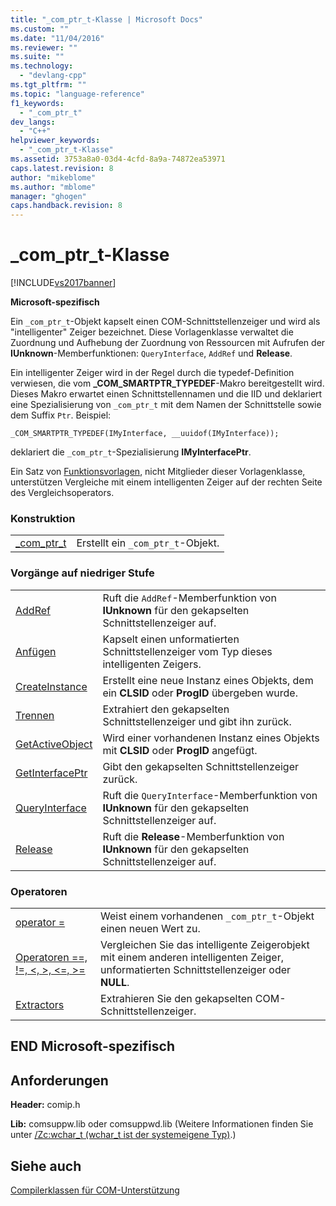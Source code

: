 ```yaml
---
title: "_com_ptr_t-Klasse | Microsoft Docs"
ms.custom: ""
ms.date: "11/04/2016"
ms.reviewer: ""
ms.suite: ""
ms.technology: 
  - "devlang-cpp"
ms.tgt_pltfrm: ""
ms.topic: "language-reference"
f1_keywords: 
  - "_com_ptr_t"
dev_langs: 
  - "C++"
helpviewer_keywords: 
  - "_com_ptr_t-Klasse"
ms.assetid: 3753a8a0-03d4-4cfd-8a9a-74872ea53971
caps.latest.revision: 8
author: "mikeblome"
ms.author: "mblome"
manager: "ghogen"
caps.handback.revision: 8
---
```

# _com_ptr_t-Klasse
[!INCLUDE[vs2017banner](../assembler/inline/includes/vs2017banner.md)]

**Microsoft\-spezifisch**  
  
 Ein `_com_ptr_t`\-Objekt kapselt einen COM\-Schnittstellenzeiger und wird als "intelligenter" Zeiger bezeichnet.  Diese Vorlagenklasse verwaltet die Zuordnung und Aufhebung der Zuordnung von Ressourcen mit Aufrufen der **IUnknown**\-Memberfunktionen: `QueryInterface`, `AddRef` und **Release**.  
  
 Ein intelligenter Zeiger wird in der Regel durch die typedef\-Definition verwiesen, die vom **\_COM\_SMARTPTR\_TYPEDEF**\-Makro bereitgestellt wird.  Dieses Makro erwartet einen Schnittstellennamen und die IID und deklariert eine Spezialisierung von `_com_ptr_t` mit dem Namen der Schnittstelle sowie dem Suffix `Ptr`.  Beispiel:  
  
```  
_COM_SMARTPTR_TYPEDEF(IMyInterface, __uuidof(IMyInterface));  
```  
  
 deklariert die `_com_ptr_t`\-Spezialisierung **IMyInterfacePtr**.  
  
 Ein Satz von [Funktionsvorlagen](../cpp/relational-function-templates.md), nicht Mitglieder dieser Vorlagenklasse, unterstützen Vergleiche mit einem intelligenten Zeiger auf der rechten Seite des Vergleichsoperators.  
  
### Konstruktion  
  
|||  
|-|-|  
|[\_com\_ptr\_t](../cpp/com-ptr-t-com-ptr-t.md)|Erstellt ein `_com_ptr_t`\-Objekt.|  
  
### Vorgänge auf niedriger Stufe  
  
|||  
|-|-|  
|[AddRef](../cpp/com-ptr-t-addref.md)|Ruft die `AddRef`\-Memberfunktion von **IUnknown** für den gekapselten Schnittstellenzeiger auf.|  
|[Anfügen](../cpp/com-ptr-t-attach.md)|Kapselt einen unformatierten Schnittstellenzeiger vom Typ dieses intelligenten Zeigers.|  
|[CreateInstance](../cpp/com-ptr-t-createinstance.md)|Erstellt eine neue Instanz eines Objekts, dem ein **CLSID** oder **ProgID** übergeben wurde.|  
|[Trennen](../cpp/com-ptr-t-detach.md)|Extrahiert den gekapselten Schnittstellenzeiger und gibt ihn zurück.|  
|[GetActiveObject](../cpp/com-ptr-t-getactiveobject.md)|Wird einer vorhandenen Instanz eines Objekts mit **CLSID** oder **ProgID** angefügt.|  
|[GetInterfacePtr](../cpp/com-ptr-t-getinterfaceptr.md)|Gibt den gekapselten Schnittstellenzeiger zurück.|  
|[QueryInterface](../cpp/com-ptr-t-queryinterface.md)|Ruft die `QueryInterface`\-Memberfunktion von **IUnknown** für den gekapselten Schnittstellenzeiger auf.|  
|[Release](../cpp/com-ptr-t-release.md)|Ruft die **Release**\-Memberfunktion von **IUnknown** für den gekapselten Schnittstellenzeiger auf.|  
  
### Operatoren  
  
|||  
|-|-|  
|[operator \=](../cpp/com-ptr-t-operator-equal.md)|Weist einem vorhandenen `_com_ptr_t`\-Objekt einen neuen Wert zu.|  
|[Operatoren \=\=, \!\=, \<, \>, \<\=, \>\=](../cpp/com-ptr-t-relational-operators.md)|Vergleichen Sie das intelligente Zeigerobjekt mit einem anderen intelligenten Zeiger, unformatierten Schnittstellenzeiger oder **NULL**.|  
|[Extractors](../cpp/com-ptr-t-extractors.md)|Extrahieren Sie den gekapselten COM\-Schnittstellenzeiger.|  
  
## END Microsoft\-spezifisch  
  
## Anforderungen  
 **Header:** comip.h  
  
 **Lib:** comsuppw.lib oder comsuppwd.lib \(Weitere Informationen finden Sie unter [\/Zc:wchar\_t \(wchar\_t ist der systemeigene Typ\)](../build/reference/zc-wchar-t-wchar-t-is-native-type.md).\)  
  
## Siehe auch  
 [Compilerklassen für COM\-Unterstützung](../cpp/compiler-com-support-classes.md)